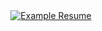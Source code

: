 <div align="center">
  <a href="https://github.com/ManavShahWasTaken/manav_shah/blob/master/examples/resume.pdf">
    <img alt="Example Resume" src="https://img.shields.io/badge/resume-pdf-green.svg" />
  </a>

